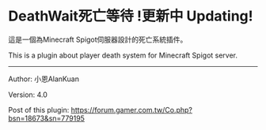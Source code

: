 ﻿# DeathWait死亡等待    !更新中 Updating!

這是一個為Minecraft Spigot伺服器設計的死亡系統插件。

This is a plugin about player death system for Minecraft Spigot server.

---

Author: 小恩AlanKuan

Version: 4.0

Post of this plugin: https://forum.gamer.com.tw/Co.php?bsn=18673&sn=779195
